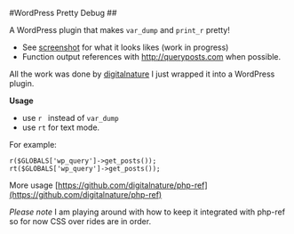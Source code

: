 #WordPress Pretty Debug ##

A WordPress plugin that makes `var_dump` and `print_r` pretty!

- See [screenshot](https://github.com/wycks/WP-Pretty-Debug/blob/master/screenshot.jpg) for what it looks likes (work in progress)
- Function output references with http://queryposts.com when possible.


All the work was done by [digitalnature](https://github.com/digitalnature) I just wrapped it into a WordPress plugin.

**Usage**

- use `r ` instead of `var_dump` 
- use `rt` for text mode.

For example:

`r($GLOBALS['wp_query']->get_posts());`  
`rt($GLOBALS['wp_query']->get_posts());`

More usage  [https://github.com/digitalnature/php-ref](https://github.com/digitalnature/php-ref)


*Please note* I am playing around with how to keep it integrated with php-ref so for now CSS over rides are in order.





